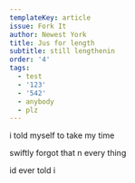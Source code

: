 ```yaml
---
templateKey: article
issue: Fork It
author: Newest York
title: Jus for length
subtitle: still lengthenin
order: '4'
tags:
  - test
  - '123'
  - '542'
  - anybody
  - plz
---
```

i told myself to take my time

swiftly forgot that n every thing

id ever told i
